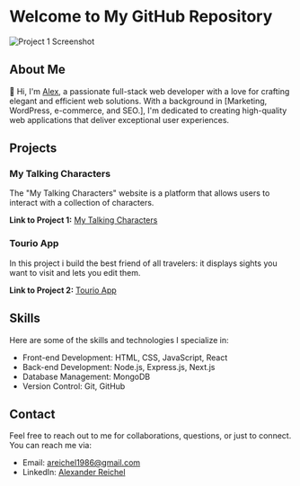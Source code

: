 # Welcome to My GitHub Repository

![Project 1 Screenshot](https://res.cloudinary.com/dqbpcswn9/image/upload/v1695032484/tv5xnegitnaweckl5z1p.png)

## About Me

👋 Hi, I'm [Alex](https://github.com/alex-code42), a passionate full-stack web developer with a love for crafting elegant and efficient web solutions. With a background in [Marketing, WordPress, e-commerce, and SEO.], I'm dedicated to creating high-quality web applications that deliver exceptional user experiences.

## Projects

### My Talking Characters

The "My Talking Characters" website is a platform that allows users to interact with a collection of characters. 

**Link to Project 1:** [My Talking Characters](https://github.com/alex-code42/mytalkingcharacters)

### Tourio App

In this project i build the best friend of all travelers: it displays sights you want to visit and lets you edit them.

**Link to Project 2:** [Tourio App](https://github.com/alex-code42/ali_alex_tourio_app)


## Skills

Here are some of the skills and technologies I specialize in:

- Front-end Development: HTML, CSS, JavaScript, React
- Back-end Development: Node.js, Express.js, Next.js
- Database Management: MongoDB
- Version Control: Git, GitHub

## Contact

Feel free to reach out to me for collaborations, questions, or just to connect. You can reach me via:

- Email: areichel1986@gmail.com
- LinkedIn: [Alexander Reichel](https://www.linkedin.com/in/fullstackdeveloperalexanderreichel/)

